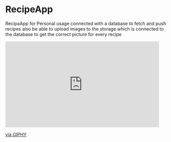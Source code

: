 # RecipeApp
RecipaApp for Personal usage connected with a database to fetch and push recipes also be able to upload images to the storage which is connected to the database to get the correct picture for every recipe


<iframe src="https://giphy.com/embed/HRyCos2jGVIbOzDDws" width="480" height="270" frameBorder="0" class="giphy-embed" allowFullScreen></iframe><p><a href="https://giphy.com/gifs/HRyCos2jGVIbOzDDws">via GIPHY</a></p>
